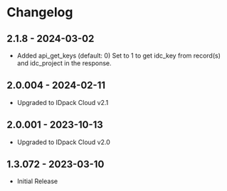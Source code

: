 # Changelog

## 2.1.8 - 2024-03-02
* Added api_get_keys (default: 0) Set to 1 to get idc_key from record(s) and idc_project in the response.
  
## 2.0.004 - 2024-02-11
* Upgraded to IDpack Cloud v2.1
  
## 2.0.001 - 2023-10-13
* Upgraded to IDpack Cloud v2.0

## 1.3.072 - 2023-03-10
* Initial Release
